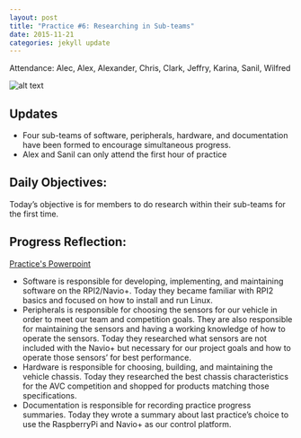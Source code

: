 ```yaml
---
layout: post
title: "Practice #6: Researching in Sub-teams"
date: 2015-11-21
categories: jekyll update
---
```


Attendance: Alec, Alex, Alexander, Chris, Clark, Jeffry, Karina, Sanil, Wilfred

![alt
text](http://i.imgur.com/8YmJkTA.jpg
"Logo Title Text 1")


## Updates
* Four sub-teams of software, peripherals, hardware, and documentation have been
  formed to encourage simultaneous progress.
* Alex and Sanil can only attend the first hour of practice

## Daily Objectives:

Today’s objective is for members to do research within their sub-teams for the
first time.
   
## Progress Reflection:

[Practice's
Powerpoint](https://docs.google.com/presentation/d/1QEVbT-8vSCu1MQtPuJpR6w2wR8pKAVXYbOOzlO3CAfE/edit#slide=id.gd4127259f_1_6)

* Software is responsible for developing, implementing, and maintaining software
  on the RPI2/Navio+. Today they became familiar with RPI2 basics and focused on
how to install and run Linux.
* Peripherals is responsible for choosing the sensors for our vehicle in order
  to meet our team and competition goals. They are also responsible for
maintaining the sensors and having a working knowledge of how to operate the
sensors. Today they researched what sensors are not included with the Navio+ but
necessary for our project goals and how to operate those sensors’ for best
performance.
* Hardware is responsible for choosing, building, and maintaining the vehicle
  chassis. Today they researched the best chassis characteristics for the AVC
competition and shopped for products matching those specifications.
* Documentation is responsible for recording practice progress summaries. Today
  they wrote a summary about last practice’s choice to use the RaspberryPi and
Navio+ as our control platform.

